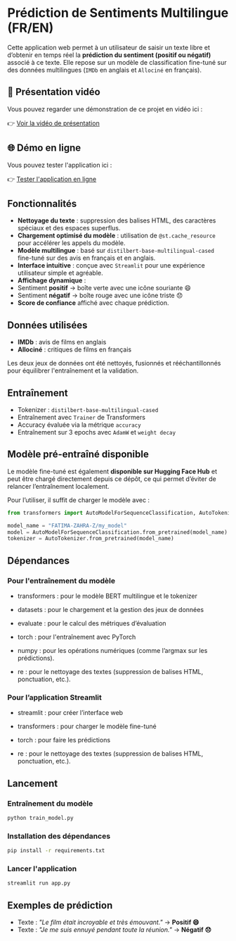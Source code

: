 
# Prédiction de Sentiments Multilingue (FR/EN)

Cette application web permet à un utilisateur de saisir un texte libre et d’obtenir en temps réel la **prédiction du sentiment (positif ou négatif)** associé à ce texte. Elle repose sur un modèle de classification fine-tuné sur des données multilingues (`IMDb` en anglais et `Allociné` en français).

## 🎥 Présentation vidéo

Vous pouvez regarder une démonstration de ce projet en vidéo ici :

👉 [Voir la vidéo de présentation](Démonstration/Explication.mp4)

## 🌐 Démo en ligne

Vous pouvez tester l'application ici :

👉 [Tester l'application en ligne](https://sentiments-classification-project.streamlit.app/)


## Fonctionnalités

-  **Nettoyage du texte** : suppression des balises HTML, des caractères spéciaux et des espaces superflus.
-  **Chargement optimisé du modèle** : utilisation de `@st.cache_resource` pour accélérer les appels du modèle.
-  **Modèle multilingue** : basé sur `distilbert-base-multilingual-cased` fine-tuné sur des avis en français et en anglais.
-  **Interface intuitive** : conçue avec `Streamlit` pour une expérience utilisateur simple et agréable.
-  **Affichage dynamique** :
  - Sentiment **positif** → boîte verte avec une icône souriante 😄
  - Sentiment **négatif** → boîte rouge avec une icône triste 😞
- **Score de confiance** affiché avec chaque prédiction.

##  Données utilisées

- **IMDb** : avis de films en anglais
- **Allociné** : critiques de films en français

Les deux jeux de données ont été nettoyés, fusionnés et rééchantillonnés pour équilibrer l'entraînement et la validation.

##  Entraînement

- Tokenizer : `distilbert-base-multilingual-cased`
- Entraînement avec `Trainer` de Transformers
- Accuracy évaluée via la métrique `accuracy`
- Entraînement sur 3 epochs avec `AdamW` et `weight decay`

## Modèle pré-entraîné disponible

Le modèle fine-tuné est également **disponible sur Hugging Face Hub** et peut être chargé directement depuis ce dépôt, ce qui permet d’éviter de relancer l’entraînement localement.

Pour l’utiliser, il suffit de charger le modèle avec :  
```python
from transformers import AutoModelForSequenceClassification, AutoTokenizer

model_name = "FATIMA-ZAHRA-Z/my_model"
model = AutoModelForSequenceClassification.from_pretrained(model_name)
tokenizer = AutoTokenizer.from_pretrained(model_name)

```
## Dépendances
 ### Pour l'entraînement du modèle
- transformers : pour le modèle BERT multilingue et le tokenizer
  
- datasets : pour le chargement et la gestion des jeux de données
  
- evaluate : pour le calcul des métriques d’évaluation
- torch : pour l'entraînement avec PyTorch
  
- numpy : pour les opérations numériques (comme l’argmax sur les prédictions).
  
- re : pour le nettoyage des textes (suppression de balises HTML, ponctuation, etc.).

### Pour l’application Streamlit
- streamlit : pour créer l’interface web

- transformers : pour charger le modèle fine-tuné

- torch : pour faire les prédictions
  
- re : pour le nettoyage des textes (suppression de balises HTML, ponctuation, etc.).
  
##  Lancement

### Entraînement du modèle
```bash
python train_model.py
```
###  Installation des dépendances
```bash
pip install -r requirements.txt
```
### Lancer l'application
```bash
streamlit run app.py
```


  
  ## Exemples de prédiction

- Texte : *"Le film était incroyable et très émouvant."* → **Positif 😄** 
- Texte : *"Je me suis ennuyé pendant toute la réunion."* → **Négatif 😞**





